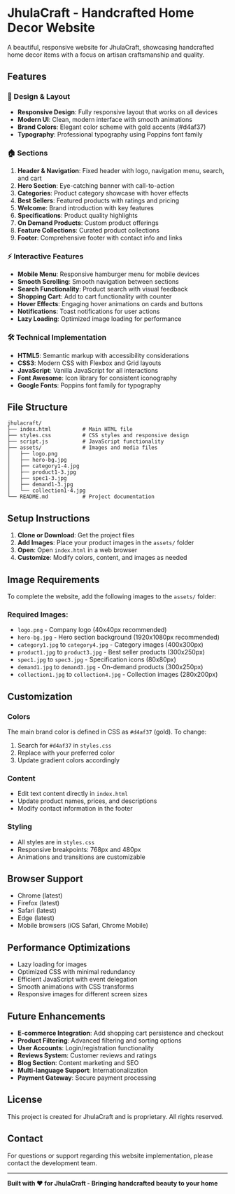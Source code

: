 # JhulaCraft - Handcrafted Home Decor Website

A beautiful, responsive website for JhulaCraft, showcasing handcrafted home decor items with a focus on artisan craftsmanship and quality.

## Features

### 🎨 Design & Layout
- **Responsive Design**: Fully responsive layout that works on all devices
- **Modern UI**: Clean, modern interface with smooth animations
- **Brand Colors**: Elegant color scheme with gold accents (#d4af37)
- **Typography**: Professional typography using Poppins font family

### 🏠 Sections
1. **Header & Navigation**: Fixed header with logo, navigation menu, search, and cart
2. **Hero Section**: Eye-catching banner with call-to-action
3. **Categories**: Product category showcase with hover effects
4. **Best Sellers**: Featured products with ratings and pricing
5. **Welcome**: Brand introduction with key features
6. **Specifications**: Product quality highlights
7. **On Demand Products**: Custom product offerings
8. **Feature Collections**: Curated product collections
9. **Footer**: Comprehensive footer with contact info and links

### ⚡ Interactive Features
- **Mobile Menu**: Responsive hamburger menu for mobile devices
- **Smooth Scrolling**: Smooth navigation between sections
- **Search Functionality**: Product search with visual feedback
- **Shopping Cart**: Add to cart functionality with counter
- **Hover Effects**: Engaging hover animations on cards and buttons
- **Notifications**: Toast notifications for user actions
- **Lazy Loading**: Optimized image loading for performance

### 🛠 Technical Implementation
- **HTML5**: Semantic markup with accessibility considerations
- **CSS3**: Modern CSS with Flexbox and Grid layouts
- **JavaScript**: Vanilla JavaScript for all interactions
- **Font Awesome**: Icon library for consistent iconography
- **Google Fonts**: Poppins font family for typography

## File Structure

```
jhulacraft/
├── index.html          # Main HTML file
├── styles.css          # CSS styles and responsive design
├── script.js           # JavaScript functionality
├── assets/             # Images and media files
│   ├── logo.png
│   ├── hero-bg.jpg
│   ├── category1-4.jpg
│   ├── product1-3.jpg
│   ├── spec1-3.jpg
│   ├── demand1-3.jpg
│   └── collection1-4.jpg
└── README.md           # Project documentation
```

## Setup Instructions

1. **Clone or Download**: Get the project files
2. **Add Images**: Place your product images in the `assets/` folder
3. **Open**: Open `index.html` in a web browser
4. **Customize**: Modify colors, content, and images as needed

## Image Requirements

To complete the website, add the following images to the `assets/` folder:

### Required Images:
- `logo.png` - Company logo (40x40px recommended)
- `hero-bg.jpg` - Hero section background (1920x1080px recommended)
- `category1.jpg` to `category4.jpg` - Category images (400x300px)
- `product1.jpg` to `product3.jpg` - Best seller products (300x250px)
- `spec1.jpg` to `spec3.jpg` - Specification icons (80x80px)
- `demand1.jpg` to `demand3.jpg` - On-demand products (300x250px)
- `collection1.jpg` to `collection4.jpg` - Collection images (280x200px)

## Customization

### Colors
The main brand color is defined in CSS as `#d4af37` (gold). To change:
1. Search for `#d4af37` in `styles.css`
2. Replace with your preferred color
3. Update gradient colors accordingly

### Content
- Edit text content directly in `index.html`
- Update product names, prices, and descriptions
- Modify contact information in the footer

### Styling
- All styles are in `styles.css`
- Responsive breakpoints: 768px and 480px
- Animations and transitions are customizable

## Browser Support

- Chrome (latest)
- Firefox (latest)
- Safari (latest)
- Edge (latest)
- Mobile browsers (iOS Safari, Chrome Mobile)

## Performance Optimizations

- Lazy loading for images
- Optimized CSS with minimal redundancy
- Efficient JavaScript with event delegation
- Smooth animations with CSS transforms
- Responsive images for different screen sizes

## Future Enhancements

- **E-commerce Integration**: Add shopping cart persistence and checkout
- **Product Filtering**: Advanced filtering and sorting options
- **User Accounts**: Login/registration functionality
- **Reviews System**: Customer reviews and ratings
- **Blog Section**: Content marketing and SEO
- **Multi-language Support**: Internationalization
- **Payment Gateway**: Secure payment processing

## License

This project is created for JhulaCraft and is proprietary. All rights reserved.

## Contact

For questions or support regarding this website implementation, please contact the development team.

---

**Built with ❤️ for JhulaCraft - Bringing handcrafted beauty to your home**
